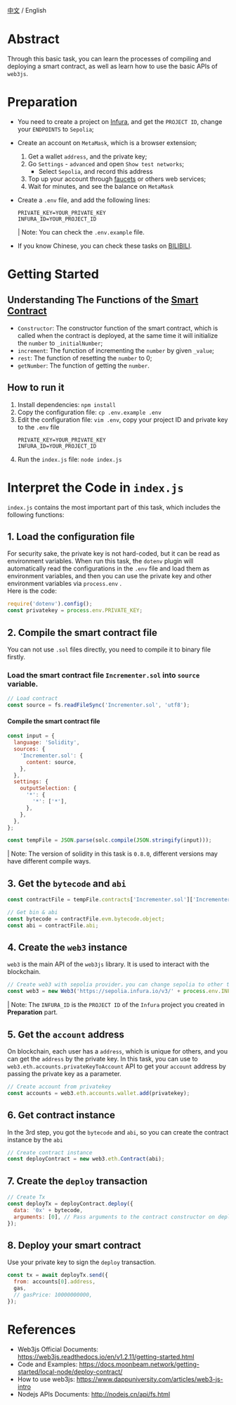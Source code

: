 [中文](./README-cn.md) / English

# Abstract

Through this basic task, you can learn the processes of compiling and deploying a smart contract, as well as learn how to use the basic APIs of `web3js`.

# Preparation

- You need to create a project on [Infura](https://infura.io), and get the `PROJECT ID`, change your `ENDPOINTS` to `Sepolia`;

- Create an account on `MetaMask`, which is a browser extension;

  1. Get a wallet `address`, and the private key;
  2. Go `Settings` - `advanced` and open `Show test networks`;
     - Select `Sepolia`, and record this address
  3. Top up your account through [faucets](https://faucets.chain.link) or others web services;
  4. Wait for minutes, and see the balance on `MetaMask`

- Create a `.env` file, and add the following lines:

  ```text
  PRIVATE_KEY=YOUR_PRIVATE_KEY
  INFURA_ID=YOUR_PROJECT_ID
  ```

  | Note: You can check the `.env.example` file.

- If you know Chinese, you can check these tasks on [BILIBILI](https://www.bilibili.com/video/BV1Y44y1r7E6/).

# Getting Started

## Understanding The Functions of the [Smart Contract](Incrementer.sol)

- `Constructor`: The constructor function of the smart contract, which is called when the contract is deployed, at the same time it will initialize the `number` to `_initialNumber`;
- `increment`: The function of incrementing the `number` by given `_value`;
- `rest`: The function of resetting the `number` to 0;
- `getNumber`: The function of getting the `number`.

## How to run it

1. Install dependencies: `npm install`
2. Copy the configuration file: `cp .env.example .env`
3. Edit the configuration file: `vim .env`, copy your project ID and private key to the `.env` file
   ```text
   PRIVATE_KEY=YOUR_PRIVATE_KEY
   INFURA_ID=YOUR_PROJECT_ID
   ```
4. Run the `index.js` file: `node index.js`

# Interpret the Code in `index.js`

`index.js` contains the most important part of this task, which includes the following functions:

## 1. Load the configuration file

For security sake, the private key is not hard-coded, but it can be read as environment variables. When run this task, the `dotenv` plugin will automatically read the configurations in the `.env` file and load them as environment variables, and then you can use the private key and other environment variables via `process.env` .  
Here is the code:

```js
require('dotenv').config();
const privatekey = process.env.PRIVATE_KEY;
```

## 2. Compile the smart contract file

You can not use `.sol` files directly, you need to compile it to binary file firstly.

### Load the smart contract file `Incrementer.sol` into `source` variable.

```js
// Load contract
const source = fs.readFileSync('Incrementer.sol', 'utf8');
```

#### Compile the smart contract file

```js
const input = {
  language: 'Solidity',
  sources: {
    'Incrementer.sol': {
      content: source,
    },
  },
  settings: {
    outputSelection: {
      '*': {
        '*': ['*'],
      },
    },
  },
};

const tempFile = JSON.parse(solc.compile(JSON.stringify(input)));
```

| Note: The version of solidity in this task is `0.8.0`, different versions may have different compile ways.

## 3. Get the `bytecode` and `abi`

```js
const contractFile = tempFile.contracts['Incrementer.sol']['Incrementer'];

// Get bin & abi
const bytecode = contractFile.evm.bytecode.object;
const abi = contractFile.abi;
```

## 4. Create the `web3` instance

`web3` is the main API of the `web3js` library. It is used to interact with the blockchain.

```js
// Create web3 with sepolia provider，you can change sepolia to other testnet
const web3 = new Web3('https://sepolia.infura.io/v3/' + process.env.INFURA_ID);
```

| Note: The `INFURA_ID` is the `PROJECT ID` of the `Infura` project you created in **Preparation** part.

## 5. Get the `account` address

On blockchain, each user has a `address`, which is unique for others, and you can get the `address` by the private key. In this task, you can use to `web3.eth.accounts.privateKeyToAccount` API to get your `account` address by passing the private key as a parameter.

```js
// Create account from privatekey
const accounts = web3.eth.accounts.wallet.add(privatekey);
```

## 6. Get contract instance

In the 3rd step, you got the `bytecode` and `abi`, so you can create the contract instance by the `abi`

```js
// Create contract instance
const deployContract = new web3.eth.Contract(abi);
```

## 7. Create the `deploy` transaction

```js
// Create Tx
const deployTx = deployContract.deploy({
  data: '0x' + bytecode,
  arguments: [0], // Pass arguments to the contract constructor on deployment(_initialNumber in Incremental.sol)
});
```

## 8. Deploy your smart contract

Use your private key to sign the `deploy` transaction.

```js
const tx = await deployTx.send({
  from: accounts[0].address,
  gas,
  // gasPrice: 10000000000,
});
```

# References

- Web3js Official Documents: https://web3js.readthedocs.io/en/v1.2.11/getting-started.html
- Code and Examples: https://docs.moonbeam.network/getting-started/local-node/deploy-contract/
- How to use web3js: https://www.dappuniversity.com/articles/web3-js-intro
- Nodejs APIs Documents: http://nodejs.cn/api/fs.html
